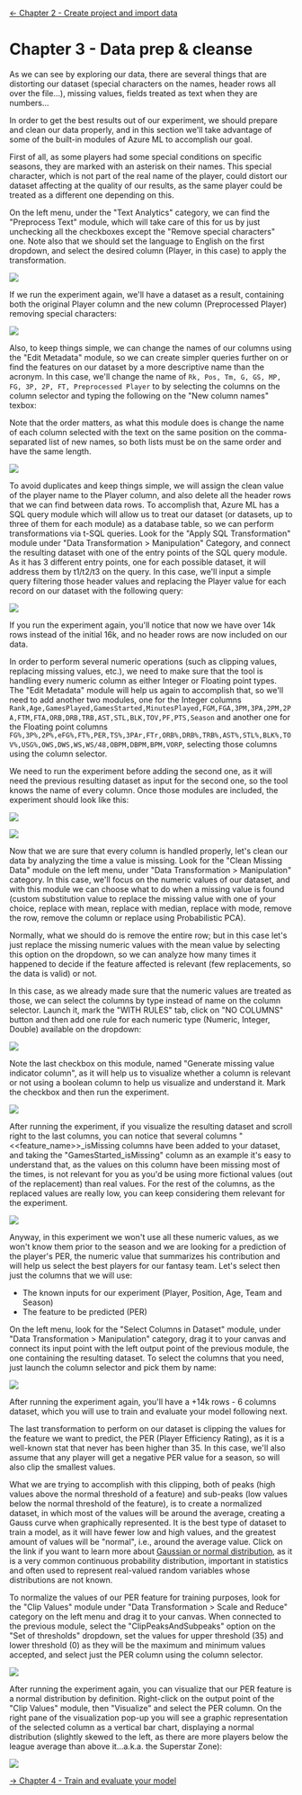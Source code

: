 [<- Chapter 2 - Create project and import data](./02-Create%20project%20and%20import%20data.md)

# Chapter 3 - Data prep &amp; cleanse

As we can see by exploring our data, there are several things that are distorting our dataset (special characters on the names, header rows all over the file…), missing values, fields treated as text when they are numbers…

In order to get the best results out of our experiment, we should prepare and clean our data properly, and in this section we&#39;ll take advantage of some of the built-in modules of Azure ML to accomplish our goal.

First of all, as some players had some special conditions on specific seasons, they are marked with an asterisk on their names. This special character, which is not part of the real name of the player, could distort our dataset affecting at the quality of our results, as the same player could be treated as a different one depending on this.

On the left menu, under the &quot;Text Analytics&quot; category, we can find the &quot;Preprocess Text&quot; module, which will take care of this for us by just unchecking all the checkboxes except the &quot;Remove special characters&quot; one. Note also that we should set the language to English on the first dropdown, and select the desired column (Player, in this case) to apply the transformation.

![](./imgs/ML27.png)


If we run the experiment again, we&#39;ll have a dataset as a result, containing both the original Player column and the new column (Preprocessed Player) removing special characters:

![](./imgs/ML28.png)


Also, to keep things simple, we can change the names of our columns using the &quot;Edit Metadata&quot; module, so we can create simpler queries further on or find the features on our dataset by a more descriptive name than the acronym. In this case, we&#39;ll change the name of `Rk, Pos, Tm, G, GS, MP, FG, 3P, 2P, FT, Preprocessed Player` to by selecting the columns on the column selector and typing the following on the &quot;New column names&quot; texbox:

Note that the order matters, as what this module does is change the name of each column selected with the text on the same position on the comma-separated list of new names, so both lists must be on the same order and have the same length.

![](./imgs/ML29.png)


To avoid duplicates and keep things simple, we will assign the clean value of the player name to the Player column, and also delete all the header rows that we can find between data rows. To accomplish that, Azure ML has a SQL query module which will allow us to treat our dataset (or datasets, up to three of them for each module) as a database table, so we can perform transformations via t-SQL queries. Look for the &quot;Apply SQL Transformation&quot; module under &quot;Data Transformation &gt; Manipulation&quot; Category, and connect the resulting dataset with one of the entry points of the SQL query module. As it has 3 different entry points, one for each possible dataset, it will address them by t1/t2/t3 on the query. In this case, we&#39;ll input a simple query filtering those header values and replacing the Player value for each record on our dataset with the following query:

![](./imgs/ML30.png)


If you run the experiment again, you&#39;ll notice that now we have over 14k rows instead of the initial 16k, and no header rows are now included on our data.

In order to perform several numeric operations (such as clipping values, replacing missing values, etc.), we need to make sure that the tool is handling every numeric column as either Integer or Floating point types. The &quot;Edit Metadata&quot; module will help us again to accomplish that, so we&#39;ll need to add another two modules, one for the Integer columns `Rank,Age,GamesPlayed,GamesStarted,MinutesPlayed,FGM,FGA,3PM,3PA,2PM,2PA,FTM,FTA,ORB,DRB,TRB,AST,STL,BLK,TOV,PF,PTS,Season` and another one for the Floating point columns `FG%,3P%,2P%,eFG%,FT%,PER,TS%,3PAr,FTr,ORB%,DRB%,TRB%,AST%,STL%,BLK%,TOV%,USG%,OWS,DWS,WS,WS/48,OBPM,DBPM,BPM,VORP`, selecting those columns using the column selector.

We need to run the experiment before adding the second one, as it will need the previous resulting dataset as input for the second one, so the tool knows the name of every column. Once those modules are included, the experiment should look like this:

![](./imgs/ML31.png)

![](./imgs/ML32.png)


Now that we are sure that every column is handled properly, let&#39;s clean our data by analyzing the time a value is missing. Look for the &quot;Clean Missing Data&quot; module on the left menu, under &quot;Data Transformation &gt; Manipulation&quot; category. In this case, we&#39;ll focus on the numeric values of our dataset, and with this module we can choose what to do when a missing value is found (custom substitution value to replace the missing value with one of your choice, replace with mean, replace with median, replace with mode, remove the row, remove the column or replace using Probabilistic PCA).

Normally, what we should do is remove the entire row; but in this case let&#39;s just replace the missing numeric values with the mean value by selecting this option on the dropdown, so we can analyze how many times it happened to decide if the feature affected is relevant (few replacements, so the data is valid) or not.

In this case, as we already made sure that the numeric values are treated as those, we can select the columns by type instead of name on the column selector. Launch it, mark the &quot;WITH RULES&quot; tab, click on &quot;NO COLUMNS&quot; button and then add one rule for each numeric type (Numeric, Integer, Double) available on the dropdown:

![](./imgs/ML33.png)


Note the last checkbox on this module, named &quot;Generate missing value indicator column&quot;, as it will help us to visualize whether a column is relevant or not using a boolean column to help us visualize and understand it. Mark the checkbox and then run the experiment.

![](./imgs/ML34.png)

After running the experiment, if you visualize the resulting dataset and scroll right to the last columns, you can notice that several columns &quot;&lt;&lt;feature\_name&gt;&gt;\_isMissing columns have been added to your dataset, and taking the &quot;GamesStarted\_isMissing&quot; column as an example it&#39;s easy to understand that, as the values on this column have been missing most of the times, is not relevant for you as you&#39;d be using more fictional values (out of the replacement) than real values. For the rest of the columns, as the replaced values are really low, you can keep considering them relevant for the experiment.

![](./imgs/ML35.png)


Anyway, in this experiment we won&#39;t use all these numeric values, as we won&#39;t know them prior to the season and we are looking for a prediction of the player&#39;s PER, the numeric value that summarizes his contribution and will help us select the best players for our fantasy team. Let&#39;s select then just the columns that we will use:

- The known inputs for our experiment (Player, Position, Age, Team and Season)
- The feature to be predicted (PER)



On the left menu, look for the &quot;Select Columns in Dataset&quot; module, under &quot;Data Transformation &gt; Manipulation&quot; category, drag it to your canvas and connect its input point with the left output point of the previous module, the one containing the resulting dataset. To select the columns that you need, just launch the column selector and pick them by name:

![](./imgs/ML36.png)

After running the experiment again, you&#39;ll have a +14k rows - 6 columns dataset, which you will use to train and evaluate your model following next.

The last transformation to perform on our dataset is clipping the values for the feature we want to predict, the PER (Player Efficiency Rating), as it is a well-known stat that never has been higher than 35. In this case, we&#39;ll also assume that any player will get a negative PER value for a season, so will also clip the smallest values.

What we are trying to accomplish with this clipping, both of peaks (high values above the normal threshold of a feature) and sub-peaks (low values below the normal threshold of the feature), is to create a normalized dataset, in which most of the values will be around the average, creating a Gauss curve when graphically represented. It is the best type of dataset to train a model, as it will have fewer low and high values, and the greatest amount of values will be &quot;normal&quot;, i.e., around the average value. Click on the link if you want to learn more about [Gaussian or normal distribution](https://en.wikipedia.org/wiki/Normal_distribution), as it is a very common continuous probability distribution, important in statistics and often used to represent real-valued random variables whose distributions are not known.

To normalize the values of our PER feature for training purposes, look for the &quot;Clip Values&quot; module under &quot;Data Transformation &gt; Scale and Reduce&quot; category on the left menu and drag it to your canvas. When connected to the previous module, select the &quot;ClipPeaksAndSubpeaks&quot; option on the &quot;Set of thresholds&quot; dropdown, set the values for upper threshold (35) and lower threshold (0) as they will be the maximum and minimum values accepted, and select just the PER column using the column selector.

![](./imgs/ML37.png)


After running the experiment again, you can visualize that our PER feature is a normal distribution by definition. Right-click on the output point of the &quot;Clip Values&quot; module, then &quot;Visualize&quot; and select the PER column. On the right pane of the visualization pop-up you will see a graphic representation of the selected column as a vertical bar chart, displaying a normal distribution (slightly skewed to the left, as there are more players below the league average than above it…a.k.a. the Superstar Zone):

![](./imgs/ML38.png)

[-> Chapter 4 - Train and evaluate your model](./04-Train%20and%20evaluate%20your%20model.md)